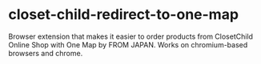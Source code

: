# closet-child-redirect-to-one-map
Browser extension that makes it easier to order products from ClosetChild Online Shop with One Map by FROM JAPAN. Works on chromium-based browsers and chrome.
